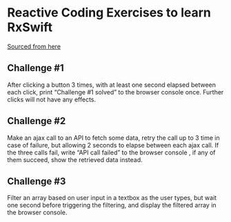 # Reactive Coding Exercises to learn RxSwift

[Sourced from here](https://itnext.io/i-would-love-to-see-you-do-it-better-and-cleaner-without-reactive-programming-545face12e1a)

## Challenge #1

After clicking a button 3 times, with at least one second elapsed between each click, print 
“Challenge #1 solved” to the browser console once. Further clicks will not have any effects.

## Challenge #2
Make an ajax call to an API to fetch some data, retry the call up to 3 time in case of failure, 
but allowing 2 seconds to elapse between each ajax call. If the three calls fail, write “API call 
failed” to the browser console , if any of them succeed, show the retrieved data instead.

## Challenge #3
Filter an array based on user input in a textbox as the user types, but wait one second 
before triggering the filtering, and display the filtered array in the browser console.
